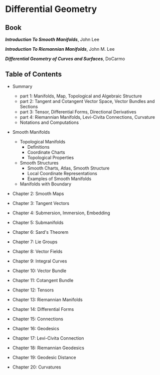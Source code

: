 # Differential Geometry

## Book 
***Introduction To Smooth Manifolds***, John Lee

***Introduction To Riemannian Manifolds***, John M. Lee

***Differential Geometry of Curves and Surfaces***, DoCarmo


## Table of Contents
- Summary 
  - part 1: Manifolds, Map, Topological and Algebraic Structure
  - part 2: Tangent and Cotangent Vector Space, Vector Bundles and Sections
  - part 3: Tensor, Differential Forms, Directional Derivatives
  - part 4: Riemannian Manifolds, Levi-Civita Connections, Curvature
  - Notations and Computations
  
- Smooth Manifolds
  - Topological Manifolds
    - Definitions
    - Coordinate Charts
    - Topological Properties
  - Smooth Structures
    - Smooth Charts, Atlas, Smooth Structure
    - Local Coordinate Representations
    - Examples of Smooth Manifolds
  - Manifolds with Boundary

- Chapter 2: Smooth Maps

- Chapter 3: Tangent Vectors

- Chapter 4: Submersion, Immersion, Embedding

- Chapter 5: Submanifolds

- Chapter 6: Sard's Theorem

- Chapter 7: Lie Groups

- Chapter 8: Vector Fields

- Chapter 9: Integral Curves

- Chapter 10: Vector Bundle

- Chapter 11: Cotangent Bundle

- Chapter 12: Tensors

- Chapter 13: Riemannian Manifolds

- Chapter 14: Differential Forms

- Chapter 15: Connections

- Chapter 16: Geodesics

- Chapter 17: Levi-Civita Connection

- Chapter 18: Riemannian Geodesics

- Chapter 19: Geodesic Distance

- Chapter 20: Curvatures
